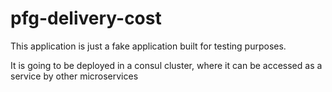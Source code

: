 # pfg-delivery-cost

This application is just a fake application built for testing purposes.

It is going to be deployed in a consul cluster, where it can be accessed as a service by other microservices